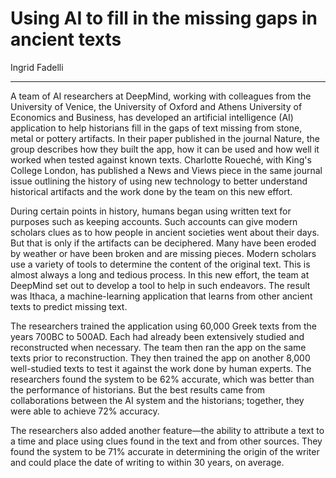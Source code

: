 # Using AI to fill in the missing gaps in ancient texts

Ingrid Fadelli

---

A team of AI researchers at DeepMind, working with colleagues from the University of Venice, the University of Oxford and Athens University of Economics and Business, has developed an artificial intelligence (AI) application to help historians fill in the gaps of text missing from stone, metal or pottery artifacts. In their paper published in the journal Nature, the group describes how they built the app, how it can be used and how well it worked when tested against known texts. Charlotte Roueché, with King's College London, has published a News and Views piece in the same journal issue outlining the history of using new technology to better understand historical artifacts and the work done by the team on this new effort.

During certain points in history, humans began using written text for purposes such as keeping accounts. Such accounts can give modern scholars clues as to how people in ancient societies went about their days. But that is only if the artifacts can be deciphered. Many have been eroded by weather or have been broken and are missing pieces. Modern scholars use a variety of tools to determine the content of the original text. This is almost always a long and tedious process. In this new effort, the team at DeepMind set out to develop a tool to help in such endeavors. The result was Ithaca, a machine-learning application that learns from other ancient texts to predict missing text.

The researchers trained the application using 60,000 Greek texts from the years 700BC to 500AD. Each had already been extensively studied and reconstructed when necessary. The team then ran the app on the same texts prior to reconstruction. They then trained the app on another 8,000 well-studied texts to test it against the work done by human experts. The researchers found the system to be 62% accurate, which was better than the performance of historians. But the best results came from collaborations between the AI system and the historians; together, they were able to achieve 72% accuracy.

The researchers also added another feature—the ability to attribute a text to a time and place using clues found in the text and from other sources. They found the system to be 71% accurate in determining the origin of the writer and could place the date of writing to within 30 years, on average.

